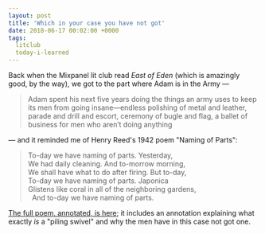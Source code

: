 ```yaml
---
layout: post
title: 'Which in your case you have not got'
date: 2018-06-17 00:02:00 +0000
tags:
  litclub
  today-i-learned
---
```


Back when the Mixpanel lit club read _East of Eden_ (which is amazingly good, by the way),
we got to the part where Adam is in the Army —

> Adam spent his next five years doing the things an army uses to keep its men from going
> insane—endless polishing of metal and leather, parade and drill and escort, ceremony of
> bugle and flag, a ballet of business for men who aren’t doing anything

— and it reminded me of Henry Reed's 1942 poem "Naming of Parts":

> To-day we have naming of parts. Yesterday,  
> We had daily cleaning. And to-morrow morning,  
> We shall have what to do after firing. But to-day,  
> To-day we have naming of parts. Japonica  
> Glistens like coral in all of the neighboring gardens,  
> &nbsp; And to-day we have naming of parts.

[The full poem, annotated, is here](http://www.solearabiantree.net/namingofparts/namingofparts.php);
it includes an annotation explaining what exactly _is_ a "piling swivel" and why the men
have in this case not got one.
